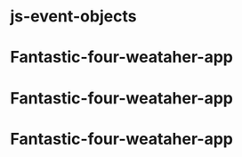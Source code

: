 # js-event-objects
# Fantastic-four-weataher-app
# Fantastic-four-weataher-app
# Fantastic-four-weataher-app
